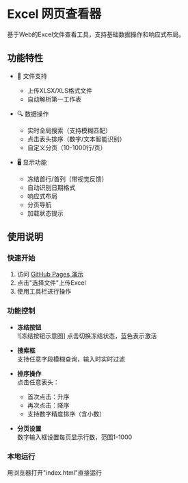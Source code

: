 # Excel 网页查看器

基于Web的Excel文件查看工具，支持基础数据操作和响应式布局。

## 功能特性

- 📂 文件支持
  - 上传XLSX/XLS格式文件
  - 自动解析第一工作表

- 🔍 数据操作
  - 实时全局搜索（支持模糊匹配）
  - 点击表头排序（数字/文本智能识别）
  - 自定义分页（10-1000行/页）

- 🖥 显示功能
  - 冻结首行/首列（带视觉反馈）
  - 自动识别日期格式
  - 响应式布局
  - 分页导航
  - 加载状态提示

## 使用说明

### 快速开始
1. 访问 [GitHub Pages 演示](https://gitfinder-win.github.io/excel-reader)
2. 点击"选择文件"上传Excel
3. 使用工具栏进行操作

### 功能控制
- **冻结按钮**  
  ![冻结按钮示意图] 点击切换冻结状态，蓝色表示激活

- **搜索框**  
  支持任意字段模糊查询，输入时实时过滤

- **排序操作**  
  点击任意表头：
  - 首次点击：升序
  - 再次点击：降序
  - 支持数字精度排序（含小数）

- **分页设置**  
  数字输入框设置每页显示行数，范围1-1000


### 本地运行
用浏览器打开"index.html"直接运行
